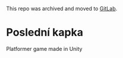 This repo was archived and moved to [GitLab](https://gitlab.com/srpwnd/delvis).

# Poslední kapka
Platformer game made in Unity
